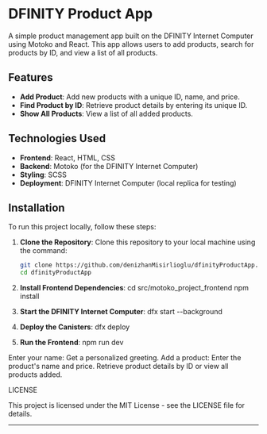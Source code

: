 # DFINITY Product App

A simple product management app built on the DFINITY Internet Computer using Motoko and React. This app allows users to add products, search for products by ID, and view a list of all products.

## Features

- **Add Product**: Add new products with a unique ID, name, and price.
- **Find Product by ID**: Retrieve product details by entering its unique ID.
- **Show All Products**: View a list of all added products.

## Technologies Used

- **Frontend**: React, HTML, CSS
- **Backend**: Motoko (for the DFINITY Internet Computer)
- **Styling**: SCSS
- **Deployment**: DFINITY Internet Computer (local replica for testing)

## Installation

To run this project locally, follow these steps:

1. **Clone the Repository**:
   Clone this repository to your local machine using the command:
   ```bash
   git clone https://github.com/denizhanMisirlioglu/dfinityProductApp.git
   cd dfinityProductApp

2. **Install Frontend Dependencies**:
  cd src/motoko_project_frontend
  npm install

3. **Start the DFINITY Internet Computer**:
  dfx start --background

4. **Deploy the Canisters**:
  dfx deploy

5. **Run the Frontend**:
  npm run dev
 
Enter your name: Get a personalized greeting.
Add a product: Enter the product's name and price.
Retrieve product details by ID or view all products added.


LICENSE

This project is licensed under the MIT License - see the LICENSE file for details.


---


